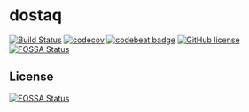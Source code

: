 # dostaq

[![Build Status](https://travis-ci.org/UnQuez/dostaq.svg?branch=master)](https://travis-ci.org/UnQuez/dostaq)
[![codecov](https://codecov.io/gh/UnQuez/dostaq/branch/master/graph/badge.svg)](https://codecov.io/gh/UnQuez/dostaq)
[![codebeat badge](https://codebeat.co/badges/f063ff1c-3b35-4a9e-adfd-81f8f26711d9)](https://codebeat.co/projects/github-com-unquez-dostaq-master)
[![GitHub license](https://img.shields.io/github/license/UnQuez/dostaq.svg)](https://github.com/UnQuez/dostaq/blob/master/LICENSE)
[![FOSSA Status](https://app.fossa.io/api/projects/git%2Bgithub.com%2FUnQuez%2Fdostaq.svg?type=shield)](https://app.fossa.io/projects/git%2Bgithub.com%2FUnQuez%2Fdostaq?ref=badge_shield)


## License
[![FOSSA Status](https://app.fossa.io/api/projects/git%2Bgithub.com%2FUnQuez%2Fdostaq.svg?type=large)](https://app.fossa.io/projects/git%2Bgithub.com%2FUnQuez%2Fdostaq?ref=badge_large)